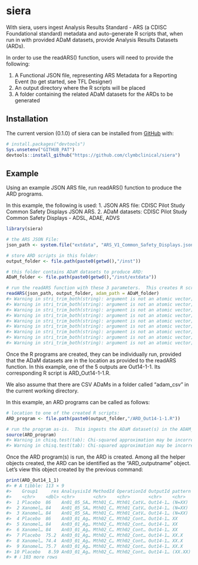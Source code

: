 
<!-- README.md is generated from README.Rmd. Please edit that file -->

# siera

<!-- badges: start -->
<!-- [![CRAN -->
<!-- status](https://www.r-pkg.org/badges/version/siera)](https://CRAN.R-project.org/package=siera) -->
<!-- badges: end -->

With siera, users ingest Analysis Results Standard - ARS (a CDISC
Foundational standard) metadata and auto-generate R scripts that, when
run in with provided ADaM datasets, provide Analysis Results Datasets
(ARDs).

In order to use the readARS() function, users will need to provide the
following:

1.  A Functional JSON file, representing ARS Metadata for a Reporting
    Event (to get started, see TFL Designer)
2.  An output directory where the R scripts will be placed
3.  A folder containing the related ADaM datasets for the ARDs to be
    generated

## Installation

The current version (0.1.0) of siera can be installed from
[GitHub](https://github.com/clymbclinical/siera) with:

``` r
# install.packages("devtools")
Sys.unsetenv("GITHUB_PAT")
devtools::install_github("https://github.com/clymbclinical/siera")
```

## Example

Using an example JSON ARS file, run readARS() function to produce the
ARD programs.

In this example, the following is used: 1. JSON ARS file: CDISC Pilot
Study Common Safety Displays JSON ARS. 2. ADaM datasets: CDISC Pilot
Study Common Safety Displays - ADSL, ADAE, ADVS

``` r
library(siera)

# the ARS JSON File:
json_path <- system.file("extdata", "ARS_V1_Common_Safety_Displays.json", package = "siera") 

# store ARD scripts in this folder:
output_folder <- file.path(paste0(getwd(),"/inst")) 

# this folder contains ADaM datasets to produce ARD:
ADaM_folder <- file.path(paste0(getwd(),"/inst/extdata")) 

# run the readARS function with these 3 parameters.  This creates R scripts (1 for each output in output_folder)
readARS(json_path, output_folder, adam_path = ADaM_folder)
#> Warning in stri_trim_both(string): argument is not an atomic vector; coercing
#> Warning in stri_trim_both(string): argument is not an atomic vector; coercing
#> Warning in stri_trim_both(string): argument is not an atomic vector; coercing
#> Warning in stri_trim_both(string): argument is not an atomic vector; coercing
#> Warning in stri_trim_both(string): argument is not an atomic vector; coercing
#> Warning in stri_trim_both(string): argument is not an atomic vector; coercing
#> Warning in stri_trim_both(string): argument is not an atomic vector; coercing
#> Warning in stri_trim_both(string): argument is not an atomic vector; coercing
#> Warning in stri_trim_both(string): argument is not an atomic vector; coercing
```

Once the R programs are created, they can be individually run, provided
that the ADaM datasets are in the location as provided to the readARS
function. In this example, one of the 5 outputs are Out14-1-1. Its
corresponding R script is ARD_Out14-1-1.R.

We also assume that there are CSV ADaMs in a folder called “adam_csv” in
the current working directory.

In this example, an ARD programs can be called as follows:

``` r
# location to one of the created R scripts:
ARD_program <- file.path(paste0(output_folder,"/ARD_Out14-1-1.R"))

# run the program as-is.  This ingests the ADaM dataset(s) in the ADAM_folder location listed earlier.
source(ARD_program)
#> Warning in chisq.test(tab): Chi-squared approximation may be incorrect
#> Warning in chisq.test(tab): Chi-squared approximation may be incorrect
```

Once the ARD program(s) is run, the ARD is created. Among all the helper
objects created, the ARD can be identified as the “ARD_outputname”
object. Let’s view this object created by the previous command:

``` r
print(ARD_Out14_1_1)
#> # A tibble: 113 × 9
#>    Group1     res AnalsysisId MethodId OperationId OutputId pattern Group2 disp 
#>    <chr>    <dbl> <chr>       <chr>    <chr>       <chr>    <chr>   <chr>  <chr>
#>  1 Placebo  86    An01_05_SA… Mth01_C… Mth01_CatV… Out14-1… (N=XX)  <NA>   (N=8…
#>  2 Xanomel… 84    An01_05_SA… Mth01_C… Mth01_CatV… Out14-1… (N=XX)  <NA>   (N=8…
#>  3 Xanomel… 84    An01_05_SA… Mth01_C… Mth01_CatV… Out14-1… (N=XX)  <NA>   (N=8…
#>  4 Placebo  86    An03_01_Ag… Mth02_C… Mth02_Cont… Out14-1… XX      <NA>   86   
#>  5 Xanomel… 84    An03_01_Ag… Mth02_C… Mth02_Cont… Out14-1… XX      <NA>   84   
#>  6 Xanomel… 84    An03_01_Ag… Mth02_C… Mth02_Cont… Out14-1… XX      <NA>   84   
#>  7 Placebo  75.2  An03_01_Ag… Mth02_C… Mth02_Cont… Out14-1… XX.X    <NA>   75.2 
#>  8 Xanomel… 74.4  An03_01_Ag… Mth02_C… Mth02_Cont… Out14-1… XX.X    <NA>   74.4 
#>  9 Xanomel… 75.7  An03_01_Ag… Mth02_C… Mth02_Cont… Out14-1… XX.X    <NA>   75.7 
#> 10 Placebo   8.59 An03_01_Ag… Mth02_C… Mth02_Cont… Out14-1… (XX.XX) <NA>   (8.5…
#> # ℹ 103 more rows
```
